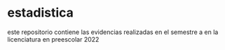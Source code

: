 # estadistica
este repositorio contiene las evidencias realizadas en el semestre a en la licenciatura en preescolar 2022
